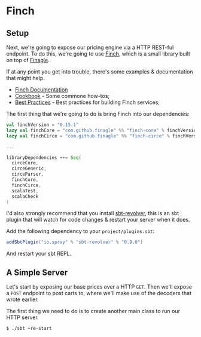 # Finch

## Setup

Next, we're going to expose our pricing engine via a HTTP REST-ful endpoint. To do this, we're going to use [Finch](http://finagle.github.io/finch/), which is a small library built on top of [Finagle](https://twitter.github.io/finagle/).

If at any point you get into trouble, there's some examples & documentation that might help.

* [Finch Documentation](http://finagle.github.io/finch/)
* [Cookbook](http://finagle.github.io/finch/cookbook.html) - Some commone how-tos;
* [Best Practices](http://finagle.github.io/finch/best-practices.html) - Best practices for building Finch services;

The first thing that we're going to do is bring Finch into our dependencies:

```scala
val finchVersion = "0.15.1"
lazy val finchCore = "com.github.finagle" %% "finch-core" % finchVersion
lazy val finchCirce = "com.github.finagle" %% "finch-circe" % finchVersion

...

libraryDependencies ++= Seq(
  circeCore,
  circeGeneric,
  circeParser,
  finchCore,
  finchCirce,
  scalaTest,
  scalaCheck
)
```

I'd also strongly recommend that you install [sbt-revolver](https://github.com/spray/sbt-revolver), this is an sbt plugin that will watch for code changes & restart your server when it does.

Add the following dependency to your `project/plugins.sbt`:

```scala
addSbtPlugin("io.spray" % "sbt-revolver" % "0.9.0")
```

And restart your sbt REPL.

## A Simple Server

Let's start by exposing our base prices over a HTTP `GET`. Then we'll expose a `POST` endpoint to post carts to, where we'll make use of the decoders that wrote earlier.

The first thing we need to do is to create another main class to run our HTTP server.






```shell
$ ./sbt ~re-start
```

